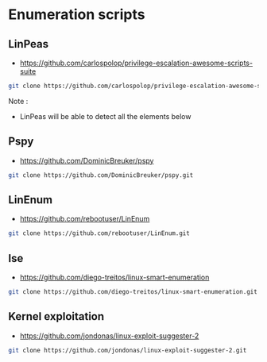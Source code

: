 # Enumeration scripts
## LinPeas
- https://github.com/carlospolop/privilege-escalation-awesome-scripts-suite
```bash
git clone https://github.com/carlospolop/privilege-escalation-awesome-scripts-suite.git
```
Note :
- LinPeas will be able to detect all the elements below

## Pspy
- https://github.com/DominicBreuker/pspy
```bash
git clone https://github.com/DominicBreuker/pspy.git
```

## LinEnum
- https://github.com/rebootuser/LinEnum
```bash
git clone https://github.com/rebootuser/LinEnum.git
```

## lse
- https://github.com/diego-treitos/linux-smart-enumeration
```bash
git clone https://github.com/diego-treitos/linux-smart-enumeration.git
```

## Kernel exploitation
- https://github.com/jondonas/linux-exploit-suggester-2
```bash
git clone https://github.com/jondonas/linux-exploit-suggester-2.git
```